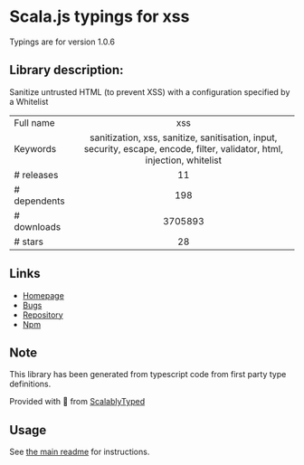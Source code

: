 
# Scala.js typings for xss

Typings are for version 1.0.6

## Library description:
Sanitize untrusted HTML (to prevent XSS) with a configuration specified by a Whitelist

|                    |                 |
| ------------------ | :-------------: |
| Full name          | xss |
| Keywords           | sanitization, xss, sanitize, sanitisation, input, security, escape, encode, filter, validator, html, injection, whitelist |
| # releases         | 11 |
| # dependents       | 198 |
| # downloads        | 3705893 |
| # stars            | 28 |

## Links
- [Homepage](https://github.com/leizongmin/js-xss)
- [Bugs](https://github.com/leizongmin/js-xss/issues)
- [Repository](https://github.com/leizongmin/js-xss)
- [Npm](https://www.npmjs.com/package/xss)
    


## Note
This library has been generated from typescript code from first party type definitions.

Provided with :purple_heart: from [ScalablyTyped](https://github.com/oyvindberg/ScalablyTyped)

## Usage
See [the main readme](../../readme.md) for instructions.


